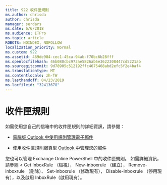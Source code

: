 ```yaml
---
title: 922 收件匣規則
ms.author: chrisda
author: chrisda
manager: serdars
ms.date: 6/6/2018
ms.audience: ITPro
ms.topic: article
ROBOTS: NOINDEX, NOFOLLOW
localization_priority: Normal
ms.custom: 922
ms.assetid: 469de984-cec1-45ca-94ab-f70bc6b28fff
ms.openlocfilehash: 46b080cbc972ae5826ab6e3622308447cd5221ab
ms.sourcegitcommit: 9d78905c512192ffc4675468abd2efc5f2e4baf4
ms.translationtype: MT
ms.contentlocale: zh-TW
ms.lasthandoff: 04/23/2019
ms.locfileid: "32413678"
---
```

# <a name="inbox-rules"></a>收件匣規則

如需使用您自己的信箱中的收件匣規則的詳細資訊，請參閱：

- [電腦版 Outlook 中使用規則管理電子郵件](https://support.office.com/article/c24f5dea-9465-4df4-ad17-a50704d66c59.aspx)

- [使用收件匣規則網頁型 Outlook 中管理您的郵件](https://support.office.com/article/8400435c-f14e-4272-9004-1548bb1848f2.aspx)

您也可以管理 Exchange Online PowerShell 中的收件匣規則。 如需詳細資訊，請參閱 < <b0>Get InboxRule</b0> （檢視）， <b1>New-inboxrule</b1> （建立）， <b2>Remove-inboxrule</b2> （刪除）、 <b3>Set-inboxrule</b3> （修改現有）， <b4>Disable-inboxrule</b4> （停用現有），以及<b5>啟用 InboxRule</b5>（啟用現有）。
